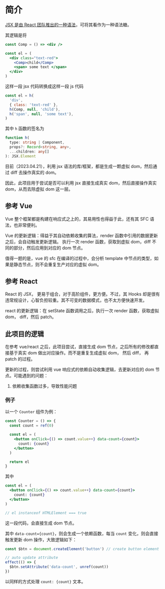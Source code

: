 # 简介

[JSX 是由 React 团队推出的一种语法][jsx]，可将其看作为一种语法糖。

其逻辑是将

```jsx
const Comp = () => <div />

const el = (
  <div class="text-red">
    <Comp>child</Comp>
    <span> some text </span>
  </div>
)
```

这样一段 jsx 代码转换成这样一段 js 代码

```js
const el = h(
  'div',
  { class: 'text-red' },
  h(Comp, null, 'child'),
  h('span', null, 'some text'),
)
```

其中 `h` 函数的签名为

```ts
function h(
  type: string | Component,
  props?: Record<string, any>,
  ...children: any[]
): JSX.Element
```

目前（2023.04.21），利用 jsx 语法的库/框架，都是生成一颗虚拟 dom，然后通过 diff 去操作真实的 dom。

因此，此项目用于尝试是否可以利用 jsx 直接生成真实 dom，然后直接操作真实 dom，从而去除虚拟 dom 这一层。

## 参考 Vue

Vue 整个框架都是构建在响应式之上的，其易用性也得益于此，还有其 SFC 语法，也非常便利。

Vue 的更新逻辑：得益于其自动依赖收集的算法，render 函数中引用的数据更新之后，会自动触发更新逻辑。
执行一次 render 函数，获取到虚拟 dom，diff 不同的部分，然后应用到对应的 dom 节点。

值得一题的是，vue 的 sfc 在编译的过程中，会分析 template 中节点的类型，如果是静态节点，则不会重复生产对应的虚拟 dom。

## 参考 React

React 的 JSX， 更易于组合，对于高阶组件，更方便。不过，其 Hooks 却是很有违常规设计，心智负担较重。其不可变的数据模式，也不太方便快速开发。

react 的更新逻辑：在 setState 函数调用之后，执行一次 render 函数，获取虚拟 dom， diff，然后 patch。

## 此项目的逻辑

在参考 vue/react 之后，此项目尝试，直接生成 dom 节点，之后所有的修改都直接基于真实 dom 做出对应操作。而不是重复生成虚拟 dom， 然后 diff， 再 patch 的过程。

更新的过程，则尝试利用 vue 响应式的依赖自动收集逻辑，去更新对应的 dom 节点。可能遇到的问题：

1. 依赖收集函数过多，导致性能问题

### 例子

以一个 `Counter` 组件为例：

```jsx
const Counter = () => {
  const count = ref(0)

  const el = (
    <button onClick={() => count.value++} data-count={count}>
      count: {count}
    </button>
  )

  return el
}
```

其中

```jsx
const el = (
  <button onClick={() => count.value++} data-count={count}>
    count: {count}
  </button>
)

// el instanceof HTMLElement === true
```

这一段代码，会直接生成 dom 节点。

其中 `data-count={count}`，则会生成一个依赖函数，每当 `count` 变化，则会直接触发更新 dom 操作，大致逻辑如下：

```jsx
const $btn = document.createElement('button') // create button element

// auto update attribute
effect(() => {
  $btn.setAttribute('data-count', unref(count))
})
```

以同样的方式处理 `count: {count}` 文本。

[jsx]: https://github.com/facebook/jsx
